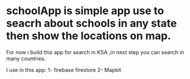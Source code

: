 # schoolApp is simple app use to seacrh about schools in any state then show the locations on map.
For now i build this app for search in KSA ,in next step you can search in many countries.


I use in this app:
1- firebase firestore
2- Mapkit 
